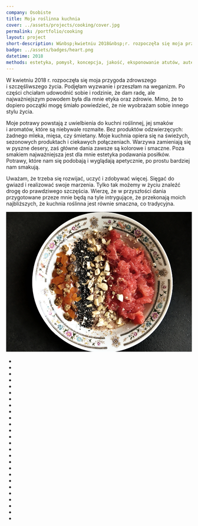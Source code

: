 ```yaml
---
company: Osobiste
title: Moja roślinna kuchnia
cover: ../assets/projects/cooking/cover.jpg
permalink: /portfolio/cooking
layout: project
short-description: W&nbsp;kwietniu 2018&nbsp;r. rozpoczęła się moja przygoda zdrowszego i&nbsp;szczęśliwszego życia. Podjęłam wyzwanie i&nbsp;przeszłam na weganizm
badge: ../assets/badges/heart.png
datetime: 2018
methods: estetyka, pomysł, koncepcja, jakość, eksponowanie atutów, autentyczność, kreatywność
---
```


<p>W&nbsp;kwietniu 2018&nbsp;r. rozpoczęła się moja przygoda zdrowszego i&nbsp;szczęśliwszego życia. Podjęłam wyzwanie i&nbsp;przeszłam na weganizm. Po części chciałam udowodnić sobie i&nbsp;rodzinie, że dam radę, ale najważniejszym powodem była dla mnie etyka oraz zdrowie. Mimo, że to dopiero początki mogę śmiało powiedzieć, że nie wyobrażam sobie innego stylu życia.</p>

<p>Moje potrawy powstają z&nbsp;uwielbienia do kuchni roślinnej, jej smaków i&nbsp;aromatów, które są niebywale rozmaite. Bez produktów odzwierzęcych: żadnego mleka, mięsa, czy śmietany. Moje kuchnia opiera się na świeżych, sezonowych produktach i&nbsp;ciekawych połączeniach. Warzywa zamieniają się w&nbsp;pyszne desery, zaś główne dania zawsze są kolorowe i&nbsp;smaczne. Poza smakiem najważniejsza jest dla mnie estetyka podawania posiłków. Potrawy, które nam się podobają i&nbsp;wyglądają apetycznie, po prostu bardziej nam smakują.</p>

<p>Uważam, że trzeba się rozwijać, uczyć i&nbsp;zdobywać więcej. Sięgać do gwiazd i&nbsp;realizować swoje marzenia. Tylko tak możemy w&nbsp;życiu znaleźć drogę do prawdziwego szczęścia. Wierzę, że w przyszłości dania przygotowane przeze mnie będą na tyle intrygujące, że przekonają moich najbliższych, że kuchnia roślinna jest równie smaczna, co tradycyjna.</p>

<div class="project-image">
	<img src="../assets/projects/cooking/0.jpg" />
</div>

<ul class="gallery">
	<li class="item" href="../assets/projects/cooking/1.jpg" style="background-image: url(../assets/projects/cooking/1.jpg);"></li>
	<li class="item" href="../assets/projects/cooking/2.jpg" style="background-image: url(../assets/projects/cooking/2.jpg);"></li>
	<li class="item" href="../assets/projects/cooking/3.jpg" style="background-image: url(../assets/projects/cooking/3.jpg);"></li>
	<li class="item" href="../assets/projects/cooking/4.jpg" style="background-image: url(../assets/projects/cooking/4.jpg);"></li>
	<li class="item" href="../assets/projects/cooking/5.jpg" style="background-image: url(../assets/projects/cooking/5.jpg);"></li>
	<li class="item" href="../assets/projects/cooking/6.jpg" style="background-image: url(../assets/projects/cooking/6.jpg);"></li>
	<li class="item" href="../assets/projects/cooking/7.jpg" style="background-image: url(../assets/projects/cooking/7.jpg);"></li>
	<li class="item" href="../assets/projects/cooking/8.jpg" style="background-image: url(../assets/projects/cooking/8.jpg);"></li>
	<li class="item" href="../assets/projects/cooking/9.jpg" style="background-image: url(../assets/projects/cooking/9.jpg);"></li>
	<li class="item" href="../assets/projects/cooking/10.jpg" style="background-image: url(../assets/projects/cooking/10.jpg);"></li>
	<li class="item" href="../assets/projects/cooking/11.jpg" style="background-image: url(../assets/projects/cooking/11.jpg);"></li>
	<li class="item" href="../assets/projects/cooking/12.jpg" style="background-image: url(../assets/projects/cooking/12.jpg);"></li>
	<li class="item" href="../assets/projects/cooking/13.jpg" style="background-image: url(../assets/projects/cooking/13.jpg);"></li>
	<li class="item" href="../assets/projects/cooking/14.jpg" style="background-image: url(../assets/projects/cooking/14.jpg);"></li>
	<li class="item" href="../assets/projects/cooking/15.jpg" style="background-image: url(../assets/projects/cooking/15.jpg);"></li>
	<li class="item" href="../assets/projects/cooking/16.jpg" style="background-image: url(../assets/projects/cooking/16.jpg);"></li>
	<li class="item" href="../assets/projects/cooking/17.jpg" style="background-image: url(../assets/projects/cooking/17.jpg);"></li>
	<li class="item" href="../assets/projects/cooking/18.jpg" style="background-image: url(../assets/projects/cooking/18.jpg);"></li>
	<li class="item" href="../assets/projects/cooking/19.jpg" style="background-image: url(../assets/projects/cooking/19.jpg);"></li>
	<li class="item" href="../assets/projects/cooking/20.jpg" style="background-image: url(../assets/projects/cooking/20.jpg);"></li>
	<li class="item" href="../assets/projects/cooking/21.jpg" style="background-image: url(../assets/projects/cooking/21.jpg);"></li>
	<li class="item" href="../assets/projects/cooking/22.jpg" style="background-image: url(../assets/projects/cooking/22.jpg);"></li>
	<li class="item" href="../assets/projects/cooking/23.jpg" style="background-image: url(../assets/projects/cooking/23.jpg);"></li>
	<li class="item" href="../assets/projects/cooking/24.jpg" style="background-image: url(../assets/projects/cooking/24.jpg);"></li>
	<li class="item" href="../assets/projects/cooking/25.jpg" style="background-image: url(../assets/projects/cooking/25.jpg);"></li>
	<li class="item" href="../assets/projects/cooking/26.jpg" style="background-image: url(../assets/projects/cooking/26.jpg);"></li>
</ul>
